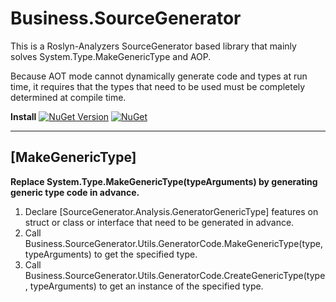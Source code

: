 # Business.SourceGenerator
This is a Roslyn-Analyzers SourceGenerator based library that mainly solves System.Type.MakeGenericType and AOP.

Because AOT mode cannot dynamically generate code and types at run time, it requires that the types that need to be used must be completely determined at compile time.

**Install**
[![NuGet Version](https://img.shields.io/nuget/v/Business.SourceGenerator.svg?style=flat)](https://www.nuget.org/packages/Business.SourceGenerator)
[![NuGet](https://img.shields.io/nuget/dt/Business.SourceGenerator.svg)](https://www.nuget.org/packages/Business.SourceGenerator)
***

## [MakeGenericType]
**Replace System.Type.MakeGenericType(typeArguments) by generating generic type code in advance.**

1. Declare [SourceGenerator.Analysis.GeneratorGenericType] features on struct or class or interface that need to be generated in advance.
2. Call Business.SourceGenerator.Utils.GeneratorCode.MakeGenericType(type, typeArguments) to get the specified type.
3. Call Business.SourceGenerator.Utils.GeneratorCode.CreateGenericType(type, typeArguments) to get an instance of the specified type.
